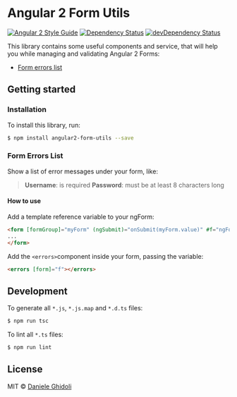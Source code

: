 # Angular 2 Form Utils

[![Angular 2 Style Guide](https://mgechev.github.io/angular2-style-guide/images/badge.svg)](https://angular.io/styleguide) [![Dependency Status](https://david-dm.org/ghidoz/angular2-form-utils.svg)](https://david-dm.org/ghidoz/angular2-form-utils) [![devDependency Status](https://david-dm.org/ghidoz/angular2-form-utils/dev-status.svg)](https://david-dm.org/ghidoz/angular2-form-utils#info=devDependencies)

This library contains some useful components and service, that will help you while managing and validating Angular 2 Forms:

 - [Form errors list](#form-errors-list)

## Getting started

### Installation

To install this library, run:
```bash
$ npm install angular2-form-utils --save
```

### Form Errors List

Show a list of error messages under your form, like:

> **Username**: is required
> **Password**: must be at least 8 characters long

#### How to use
 
Add a template reference variable to your ngForm:

```html
<form [formGroup]="myForm" (ngSubmit)="onSubmit(myForm.value)" #f="ngForm">
...
</form>
```

Add the `<errors>`component inside your form, passing the variable:

```html
<errors [form]="f"></errors>
```


## Development

To generate all `*.js`, `*.js.map` and `*.d.ts` files:

```bash
$ npm run tsc
```

To lint all `*.ts` files:

```bash
$ npm run lint
```

## License

MIT © [Daniele Ghidoli](http://danieleghidoli.it)
